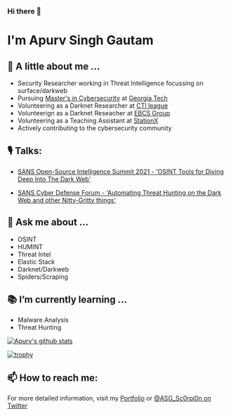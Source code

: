 ### Hi there 👋

# I'm Apurv Singh Gautam

## :man: A little about me ...

- Security Researcher working in Threat Intelligence focussing on surface/darkweb
- Pursuing [Master's in Cybersecurity](https://cyber.gatech.edu/) at [Georgia Tech](https://www.gatech.edu/)
- Volunteering as a Darknet Researcher at [CTI league](https://cti-league.com/)
- Volunteerign as a Darknet Reseacher at [EBCS Group](https://ebcs.gsu.edu/)
- Volunteering as a Teaching Assistant at [StationX](https://www.stationx.net/)
- Actively contributing to the cybersecurity community

## 🎙 Talks:

- [SANS Open-Source Intelligence Summit 2021 - 'OSINT Tools for Diving Deep Into The Dark Web'](https://www.youtube.com/channel/UCCtOSdF1YCUeh_lsbPWIQoQ/videos)

- [SANS Cyber Defense Forum - 'Automating Threat Hunting on the Dark Web and other Nitty-Gritty things'](https://youtu.be/LywwMq--VS0)

## :speech_balloon: Ask me about ...
- OSINT
- HUMINT
- Threat Intel
- Elastic Stack
- Darknet/Darkweb
- Spiders/Scraping

## :books: I’m currently learning ...
- Malware Analysis
- Threat Hunting


[![Apurv's github stats](https://github-readme-stats.vercel.app/api?username=apurvsinghgautam&count_private=true&include_all_commits=true&hide=issues&show_icons=true&theme=prussian)](https://github.com/anuraghazra/github-readme-stats)

[![trophy](https://github-profile-trophy.vercel.app/?username=apurvsinghgautam&theme=onedark)](https://github.com/ryo-ma/github-profile-trophy)

## 📫 How to reach me:
For more detailed information, visit my [Portfolio](https://apurvsinghgautam.me/) or [@ASG_Sc0rpi0n on Twitter](https://twitter.com/ASG_Sc0rpi0n)


